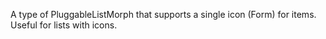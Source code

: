 A type of PluggableListMorph that supports a single icon (Form) for items. Useful for lists with icons.